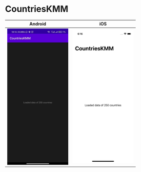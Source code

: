 # CountriesKMM

| Android | iOS |
|--|--|
| <img src="./media/android.jpeg" width="200"> | <img src="./media/ios.png" width="200">  |
